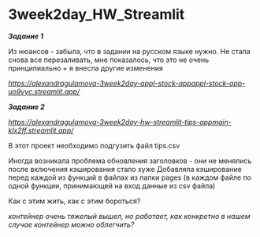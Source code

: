 # 3week2day_HW_Streamlit


***Задание 1***

Из нюансов - забыла, что в задании на русском языке нужно. Не стала снова все перезаливать, мне показалось, что это не очень принципиально + я внесла другие изменения 

*https://alexandragulamova-3week2day-appl-stock-appappl-stock-app-uo9vyc.streamlit.app/*


***Задание 2***

*https://alexandragulamova-3week2day-hw-streamlit-tips-appmain-klx2ff.streamlit.app/*

В этот проект необходимо подгузить файл tips.csv


Иногда возникала проблема обновления заголовков - они не менялись
после включения кэширования стало хуже
Добавляла кэширование перед каждой из функций в файлах из папки pages (в каждом файле по одной функции, принимающей на вход данные из csv файла) 

Как с этим жить, как с этим бороться?

*контейнер очень тяжелый вышел, но работает, как конкретно в нашем случае контейнер можно облегчить?*
